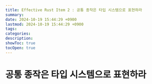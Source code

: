 ```yaml
---
title: Effective Rust Item 2 : 공통 종작은 타입 시스템으로 표현하라
summary: 
date: 2024-10-19 15:44:29 +0900
lastmod: 2024-10-19 15:44:29 +0900
tags: 
categories: 
description: 
showToc: true
tocOpen: true
---
```


# 공통 종작은 타입 시스템으로 표현하라


